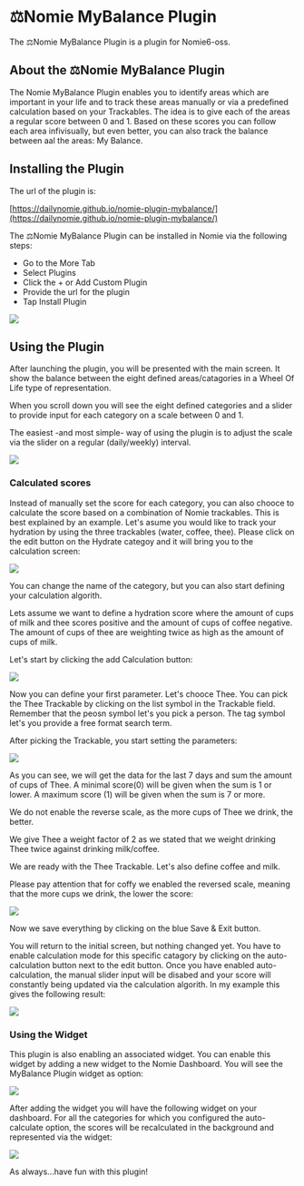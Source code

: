 # ⚖️Nomie MyBalance Plugin

The ⚖️Nomie MyBalance Plugin is a plugin for Nomie6-oss.

## About the ⚖️Nomie MyBalance Plugin

The Nomie MyBalance Plugin enables you to identify areas which are important in your life and to track these areas manually or via a predefined calculation based on your Trackables. The idea is to give each of the areas a regular score between 0 and 1. Based on these scores you can follow each area infivisually, but even better, you can also track the balance between aal the areas: My Balance.

## Installing the Plugin

The url of the plugin is:

[https://dailynomie.github.io/nomie-plugin-mybalance/](https://dailynomie.github.io/nomie-plugin-mybalance/)

The ⚖️Nomie MyBalance Plugin can be installed in Nomie via the following steps:

* Go to the More Tab
* Select Plugins
* Click the + or Add Custom Plugin
* Provide the url for the plugin
* Tap Install Plugin

![](assets/20230123_220148_20230120_221227_image.png)

## Using the Plugin

After launching the plugin, you will be presented with the main screen. It show the balance between the eight defined areas/catagories in a Wheel Of Life type of representation.

When you scroll down you will see the eight defined categories and a slider to provide input for each category on a scale between 0 and 1.

The easiest -and most simple- way of using the plugin is to adjust the scale via the slider on a regular (daily/weekly) interval.

![](assets/20230123_221137_image.png)

### Calculated scores

Instead of manually set the score for each category, you can also chooce to calculate the score based on a combination of Nomie trackables. This is best explained by an example. Let's asume you would like to track your hydration by using the three trackables (water, coffee, thee). Please click on the edit button on the Hydrate categoy and it will bring you to the calculation screen:

![](assets/20230123_221811_image.png)

You can change the name of the category, but you can also start defining your calculation algorith.

Lets assume we want to define a hydration score where the amount of cups of milk and thee scores positive and the amount of cups of coffee negative. The amount of cups of thee are weighting twice as high as the amount of cups of milk.

Let's start by clicking the add Calculation button:

![](assets/20230123_222312_image.png)

Now you can define your first parameter. Let's chooce Thee. You can pick the Thee Trackable by clicking on the list symbol in the Trackable field. Remember that the peosn symbol let's you pick a person. The tag symbol let's you provide a free format search term.

After picking the Trackable, you start setting the parameters:

![](assets/20230123_222619_image.png)

As you can see, we will get the data for the last 7 days and sum the amount of cups of Thee. A minimal score(0) will be given when the sum is 1 or lower. A maximum score (1) will be given when the sum is 7 or more.

We do not enable the reverse scale, as the more cups of Thee we drink, the better.

We give Thee a weight factor of 2 as we stated that we weight drinking Thee twice against drinking milk/coffee.

We are ready with the Thee Trackable. Let's also define coffee and milk.

Please pay attention that for coffy we enabled the reversed scale, meaning that the more cups we drink, the lower the score:

![](assets/20230123_223201_image.png)

Now we save everything by clicking on the blue Save & Exit button.

You will return to the initial screen, but nothing changed yet. You have to enable calculation mode for this specific catagory by clicking on the auto-calculation button next to the edit button. Once you have enabled auto-calculation, the manual slider input will be disabed and your score will constantly being updated via the calculation algorith. In my example this gives the following result:

![](assets/20230123_223547_image.png)

### Using the Widget

This plugin is also enabling an associated widget. You can enable this widget by adding a new widget to the Nomie Dashboard. You will see the MyBalance Plugin widget as option:

![](assets/20230123_223926_image.png)

After adding the widget you will have the following widget on your dashboard. For all the categories for which you configured the auto-calculate option, the scores will be recalculated in the background and represented via the widget:

![](assets/20230123_224146_image.png)

As always...have fun with this plugin!
